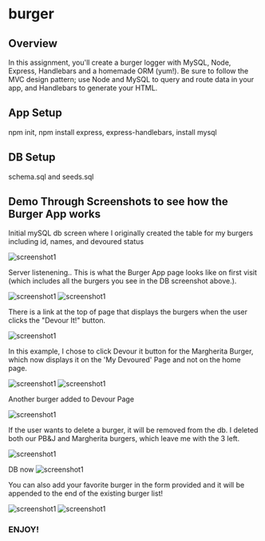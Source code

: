 # burger

## Overview 
In this assignment, you'll create a burger logger with MySQL, Node, Express, Handlebars and a homemade ORM (yum!). Be sure to follow the MVC design pattern; use Node and MySQL to query and route data in your app, and Handlebars to generate your HTML.

## App Setup
npm init, npm install express, express-handlebars, install mysql

## DB Setup
schema.sql and seeds.sql

## Demo Through Screenshots to see how the Burger App works 
Initial mySQL db screen where I originally created the table for my burgers including id, names, and devoured status 

![screenshot1](initial.png)

Server listenening.. This is what the Burger App page looks like on first visit (which includes all the burgers you see in the DB screenshot above.). 

![screenshot1](/imagesreadme/img111.png)
![screenshot1](img222.png)


There is a link at the top of page that displays the burgers when the user clicks the "Devour It!" button. 

![screenshot1](img3.png)

In this example, I chose to click Devour it button for the Margherita Burger, which now displays it on the 'My Devoured' Page and not on the home page.

![screenshot1](img5.png)
![screenshot1](img4.png)

Another burger added to Devour Page

![screenshot1](img6.png)

If the user wants to delete a burger, it will be removed from the db. I deleted both our PB&J and Margherita burgers, which leave me with the 3 left. 

![screenshot1](img7.png)

DB now
![screenshot1](img9.png)

You can also add your favorite burger in the form provided and it will be appended to the end of the existing burger list!

![screenshot1](img11.png)
![screenshot1](img12.png)

### ENJOY!



